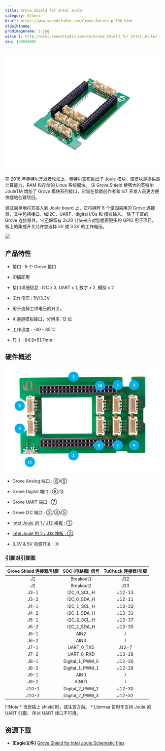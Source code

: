 ```yaml
---
title: Grove Shield for Intel Joule
category: Others
bzurl: https://www.seeedstudio.com/Grove-Button-p-766.html
oldwikiname:
prodimagename: 3.jpg
wikiurl: http://wiki.seeedstudio.com/cn/Grove_Shield_for_Intel_Joule/
sku: 103030095
---
```



![](https://github.com/SeeedDocument/Grove_Shield_for_Intel_Joule/blob/master/img/1.jpg?raw=true)

在 2016 年英特尔开发者论坛上，英特尔宣布推出了 Joule 模块，该模块是提供高计算能力，RAM 和存储的 Linux 系统模块。 该 Grove Shield 使强大的英特尔 JouleTM 增加了 Grove 模块系列接口，它旨在帮助创作者和 IoT 开发人员更方便快捷地创建项目。

通过简单地将其插入到 Joule board 上，它将拥有 8 个坚固易用的 Grove 连接器，其中包括接口，如I2C，UART，digital I/Os 和 模拟输入。 除了丰富的 Grove 连接器外，它还保留有 2x20 针头来应对您想要更多的 GPIO 用于项目。 板上的集成开关允许您选择 5V 或 3.3V 的工作电压。


[![](https://github.com/SeeedDocument/wiki_chinese/raw/master/docs/images/click_to_buy.PNG)](https://item.taobao.com/item.htm?spm=a1z10.3-c.w4002-11172317909.10.57dd0641qz6eDH&id=548191790361)

## 产品特性

- 接口 : 8 个 Grove 接口

- 即插即用

- 接口详细信息 : I2C x 3, UART x 1, 数字 x 2, 模拟 x 2

- 工作电压 : 5V/3.3V

- 用于选择工作电压的开关。

- 4 通道模拟接口，分辨率: 12 位

- 工作温度 : -40 - 85℃

- 尺寸 : 84.9*51.7mm

## 硬件概述

![](https://github.com/SeeedDocument/Grove_Shield_for_Intel_Joule/raw/master/img/Grove%20Shield%20for%20intel%20Joule%20Pin.png)

- Grove Analog 端口 : ⑥/⑨

- Grove Digital 端口 : ⑧/⑩

- Grove UART 端口 : ⑦

- Grove I2C 端口 : ③/④/⑤

- [Intel Joule 的 1 / J12 裸板 : ①](http://www.intel.com/content/www/us/en/support/boards-and-kits/000022494.html)

- [Intel Joule 的 2 / J13 裸板 : ②](http://www.intel.com/content/www/us/en/support/boards-and-kits/000022494.html)

- 3.3V & 5V 电源开关 : ⑪

### 引脚对引脚图
|Grove Shield 连接器/引脚|SOC (电路图) 信号|TuChuck 连接器/引脚
|:---:|:---:|:---:|
|J1|Breakout1|J12|
|J2|Breakout2|J13|
|J3-1|I2C_0_SCL_H|J12-13|
|J3-2|I2C_0_SDA_H|J12-11|
|J4-1|I2C_1_SCL_H|J13-33|
|J4-2|I2C_1_SDA_H|J13-31|
|J5-1|I2C_2_SCL_H|J13-37|
|J5-2|I2C_2_SDA_H|J13-35|
|J6-1|AIN2|/|
|J6-2|AIN3|/|
|J7-1|UART_0_TXD|J12-7|
|J7-2|UART_0_RXD|J13-28|
|J8-1|Digital_1_PWM_0|J12-26|
|J8-2|Digital_1_PWM_1|J12-28|
|J9-1|AIN0|/|
|J9-2|AIN01|/|
|J10-1|Digital_2_PWM_2|J12-30|
|J10-2|Digital_2_PWM_3|J12-32|


!!!Note
    * 当您插上 shield 时，请注意方向。
    * Libmraa 暂时不支持 Joule 的 UART 引脚。 所以 UART 接口不可用。

## 资源下载

* **[Eagle文件]** [Grove Shield for Intel Joule Schematic files](https://github.com/SeeedDocument/Grove_Shield_for_Intel_Joule/tree/master/res)
